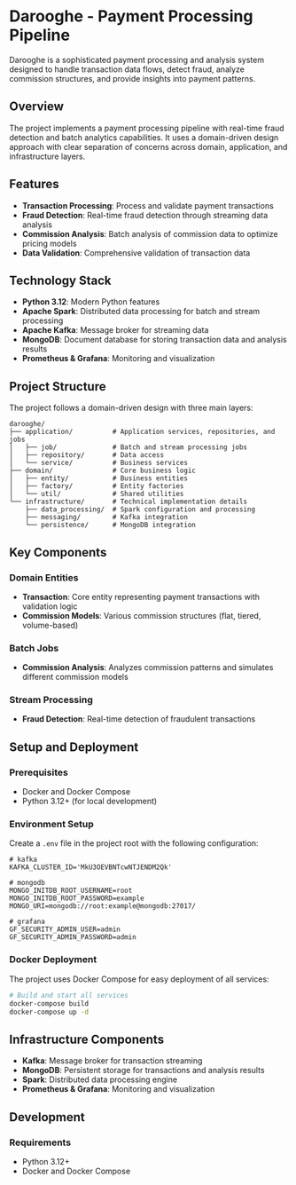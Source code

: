 # Darooghe - Payment Processing Pipeline

Darooghe is a sophisticated payment processing and analysis system designed to handle transaction data flows, detect fraud, analyze commission structures, and provide insights into payment patterns.

## Overview

The project implements a payment processing pipeline with real-time fraud detection and batch analytics capabilities. It uses a domain-driven design approach with clear separation of concerns across domain, application, and infrastructure layers.

## Features

- **Transaction Processing**: Process and validate payment transactions
- **Fraud Detection**: Real-time fraud detection through streaming data analysis
- **Commission Analysis**: Batch analysis of commission data to optimize pricing models
- **Data Validation**: Comprehensive validation of transaction data

## Technology Stack

- **Python 3.12**: Modern Python features
- **Apache Spark**: Distributed data processing for batch and stream processing
- **Apache Kafka**: Message broker for streaming data
- **MongoDB**: Document database for storing transaction data and analysis results
- **Prometheus & Grafana**: Monitoring and visualization

## Project Structure

The project follows a domain-driven design with three main layers:

```
darooghe/  
├── application/          # Application services, repositories, and jobs  
│   ├── job/              # Batch and stream processing jobs  
│   ├── repository/       # Data access  
│   └── service/          # Business services  
├── domain/               # Core business logic  
│   ├── entity/           # Business entities  
│   ├── factory/          # Entity factories  
│   └── util/             # Shared utilities  
└── infrastructure/       # Technical implementation details  
    ├── data_processing/  # Spark configuration and processing  
    ├── messaging/        # Kafka integration  
    └── persistence/      # MongoDB integration  
```

## Key Components

### Domain Entities
- **Transaction**: Core entity representing payment transactions with validation logic
- **Commission Models**: Various commission structures (flat, tiered, volume-based)

### Batch Jobs
- **Commission Analysis**: Analyzes commission patterns and simulates different commission models

### Stream Processing
- **Fraud Detection**: Real-time detection of fraudulent transactions

## Setup and Deployment

### Prerequisites
- Docker and Docker Compose
- Python 3.12+ (for local development)

### Environment Setup
Create a `.env` file in the project root with the following configuration:

```
# kafka
KAFKA_CLUSTER_ID='MkU3OEVBNTcwNTJENDM2Qk'

# mongodb
MONGO_INITDB_ROOT_USERNAME=root
MONGO_INITDB_ROOT_PASSWORD=example
MONGO_URI=mongodb://root:example@mongodb:27017/

# grafana
GF_SECURITY_ADMIN_USER=admin
GF_SECURITY_ADMIN_PASSWORD=admin
```

### Docker Deployment
The project uses Docker Compose for easy deployment of all services:

```bash
# Build and start all services
docker-compose build
docker-compose up -d
```

## Infrastructure Components

- **Kafka**: Message broker for transaction streaming
- **MongoDB**: Persistent storage for transactions and analysis results
- **Spark**: Distributed data processing engine
- **Prometheus & Grafana**: Monitoring and visualization

## Development

### Requirements
- Python 3.12+
- Docker and Docker Compose
